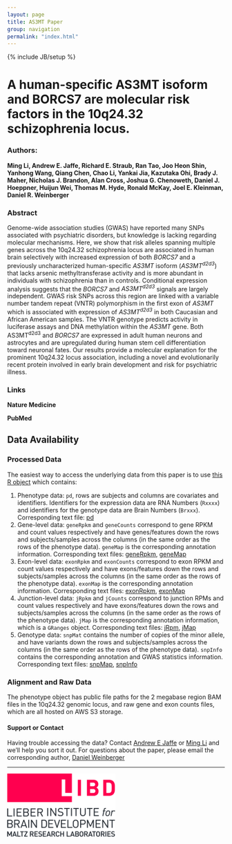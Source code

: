 ```yaml
---
layout: page
title: AS3MT Paper
group: navigation
permalink: "index.html"
---
```

{% include JB/setup %}

A human-specific AS3MT isoform and BORCS7 are molecular risk factors in the 10q24.32 schizophrenia locus.
==============

### Authors: 

**Ming Li, Andrew E. Jaffe, Richard E. Straub, Ran Tao, Joo Heon Shin, Yanhong Wang, Qiang Chen, Chao Li, Yankai Jia, Kazutaka Ohi, Brady J. Maher, Nicholas J. Brandon, Alan Cross, Joshua G. Chenoweth, Daniel J. Hoeppner, Huijun Wei, Thomas M. Hyde, Ronald McKay, Joel E. Kleinman, Daniel R. Weinberger**

### Abstract

Genome-wide association studies (GWAS) have reported many SNPs associated with psychiatric disorders, but knowledge is lacking regarding molecular mechanisms. Here, we show that risk alleles spanning multiple genes across the 10q24.32 schizophrenia locus are associated in human brain selectively with increased expression of both *BORCS7* and a previously uncharacterized human-specific *AS3MT* isoform (*AS3MT<sup>d2d3</sup>*) that lacks arsenic methyltransferase activity and is more abundant in individuals with schizophrenia than in controls. Conditional expression analysis suggests that the *BORCS7* and *AS3MT<sup>d2d3</sup>* signals are largely independent. GWAS risk SNPs across this region are linked with a variable number tandem repeat (VNTR) polymorphism in the first exon of *AS3MT* which is associated with expression of *AS3MT<sup>d2d3</sup>* in both Caucasian and African American samples. The VNTR genotype predicts activity in luciferase assays and DNA methylation within the *AS3MT* gene. Both AS3MT<sup>d2d3</sup> and *BORCS7* are expressed in adult human neurons and astrocytes and are upregulated during human stem cell differentiation toward neuronal fates. Our results provide a molecular explanation for the prominent 10q24.32 locus association, including a novel and evolutionarily recent protein involved in early brain development and risk for psychiatric illness.

### Links

**Nature Medicine**

**PubMed**


Data Availability
------------

### Processed Data

The easiest way to access the underlying data from this paper is to use [this R object](http://LieberInstitute.github.io/as3mt-paper/rdas/rawAndRpkmCounts_plusGenotype_10q24_DLPFC_n738.rda) which contains:

1. Phenotype data: `pd`,  rows are subjects and columns are covariates and identifiers. Identifiers for the expression data are RNA Numbers (`Rxxxx`) and identifiers for the genotype data are Brain Numbers (`Brxxx`). Corresponding text file: [pd](http://LieberInstitute.github.io/as3mt-paper/data/phenotype_n738_LIBD.csv)
2. Gene-level data: `geneRpkm` and `geneCounts` correspond to gene RPKM and count values respectively and have genes/features down the rows and subjects/samples across the columns (in the same order as the rows of the phenotype data). `geneMap` is the corresponding annotation information. Corresponding text files: [geneRpkm](http://LieberInstitute.github.io/as3mt-paper/data/geneRpkm_n738_LIBD.csv), [geneMap](http://LieberInstitute.github.io/as3mt-paper/data/geneAnnotation_Ensembl75.csv)
3. Exon-level data: `exonRpkm` and `exonCounts` correspond to exon RPKM and count values respectively and have exons/features down the rows and subjects/samples across the columns (in the same order as the rows of the phenotype data). `exonMap` is the corresponding annotation information. Corresponding text files: [exonRpkm](http://LieberInstitute.github.io/as3mt-paper/data/exonRpkm_n738_LIBD.csv), [exonMap](http://LieberInstitute.github.io/as3mt-paper/data/exonAnnotation_Ensembl75.csv)
4. Junction-level data: `jRpkm` and `jCounts` correspond to junction RPMs and count values respectively and have exons/features down the rows and subjects/samples across the columns (in the same order as the rows of the phenotype data). `jMap` is the corresponding annotation information, which is a `GRanges` object. Corresponding text files: [jRpm](http://LieberInstitute.github.io/as3mt-paper/data/junctionRpm_n738_LIBD.csv), [jMap](http://LieberInstitute.github.io/as3mt-paper/data/junctionAnnotation_LIBD.csv)
5. Genotype data: `snpMat` contains the number of copies of the minor allele, and have variants down the rows and subjects/samples across the columns (in the same order as the rows of the phenotype data). `snpInfo` contains the corresponding annotation and GWAS statistics information. Corresponding text files: [snpMap](http://LieberInstitute.github.io/as3mt-paper/data/snpMinorCounts_LIBD.csv), [snpInfo](http://LieberInstitute.github.io/as3mt-paper/data/snp_annotation.csv)

### Alignment and Raw Data

The phenotype object has public file paths for the 2 megabase region BAM files in the 10q24.32 genomic locus, and raw gene and exon counts files, which are all hosted on AWS S3 storage.


#### Support or Contact

Having trouble accessing the data? Contact [Andrew E Jaffe](mailto:andrew.jaffe@libd.org) or [Ming Li](mailto:ming.li@libd.org) and we’ll help you sort it out. For questions about the paper, please email the corresponding author, [Daniel Weinberger](mailto:drweinberger@libd.org) 

------------------
<a href="http://libd.org">
<img src="images/LIBD_logo.jpg" alt="Drawing" style="width: 250px;"/>
